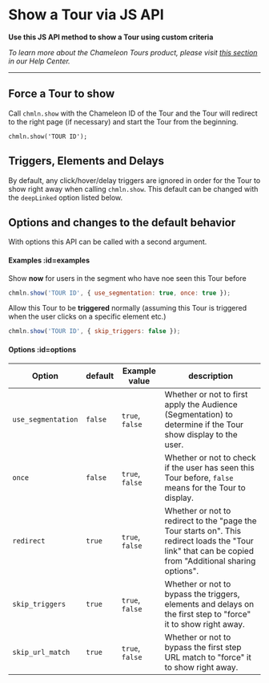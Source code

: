 # Show a Tour via JS API

**Use this JS API method to show a Tour using custom criteria**

*To learn more about the Chameleon Tours product, please visit [this section](https://help.chameleon.io/en/collections/74747-tours) in our Help Center.*

---


## Force a Tour to show

Call `chmln.show`  with the Chameleon ID of the Tour and the Tour will redirect to the right page (if necessary) and start the Tour from the beginning.

```
chmln.show('TOUR ID');
```


## Triggers, Elements and Delays

By default, any click/hover/delay triggers are ignored in order for the Tour to show right away when calling `chmln.show`. This default can be changed with the `deepLinked`  option listed below.



## Options and changes to the default behavior

With options this API can be called with a second argument.


#### Examples :id=examples

Show **now** for users in the segment who have noe seen this Tour before

```javascript
chmln.show('TOUR ID', { use_segmentation: true, once: true });
```

Allow this Tour to be **triggered** normally (assuming this Tour is triggered when the user clicks on a specific element etc.)

```javascript
chmln.show('TOUR ID', { skip_triggers: false });
```

#### Options :id=options

| Option       | default              | Example value | description                                                  |
| -------------- | ------------------- | ------------- | ------------------------------------------------------------ |
| `use_segmentation` | `false` | `true`, `false` | Whether or not to first apply the Audience (Segmentation) to determine if the Tour show display to the user. | 
| `once`             | `false` | `true`, `false` | Whether or not to check if the user has seen this Tour before, `false` means for the Tour to display. |
| `redirect`         | `true`  | `true`, `false` | Whether or not to redirect to the "page the Tour starts on". This redirect loads the "Tour link" that can be copied from "Additional sharing options". |
| `skip_triggers`    | `true`  | `true`, `false` | Whether or not to bypass the triggers, elements and delays on the first step to "force" it to show right away. |
| `skip_url_match`   | `true`  | `true`, `false` | Whether or not to bypass the first step URL match to "force" it to show right away. |

